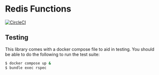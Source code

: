 # Redis Functions

[![CircleCI](https://circleci.com/gh/gremerritt/redis_functions.svg?style=svg)](https://circleci.com/gh/gremerritt/redis_functions?branch=main)

## Testing

This library comes with a docker compose file to aid in testing. You should be able to do the following to run the test
suite:

```bash
$ docker compose up &
$ bundle exec rspec
```
